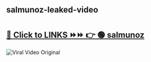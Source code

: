 
 ## salmunoz-leaked-video 

# <h2><a href="https://clipsfans.com/salmunoz&ref=git">🔗 Click to LINKS ⏩⏩ 👉 🟢 salmunoz </a></h2>

<a href="https://clipsfans.com/salmunoz&ref=git" rel="nofollow" data-target="animated-image.originalLink"><img src="https://i.ibb.co.com/xMMVF88/686577567.gif" alt="Viral Video Original" style="max-width: 100%; display: inline-block;" data-target="animated-image.originalImage"></a>
